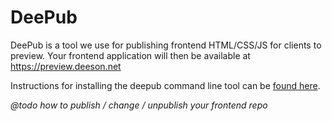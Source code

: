# DeePub

DeePub is a tool we use for publishing frontend HTML/CSS/JS for clients to preview.
Your frontend application will then be available at https://preview.deeson.net

Instructions for installing the deepub command line tool can be [found here](https://bitbucket.org/deesongroup6346/deepub).

_@todo how to publish / change / unpublish your frontend repo_
